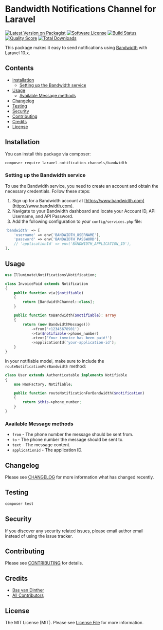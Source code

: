 # Bandwidth Notifications Channel for Laravel

[![Latest Version on Packagist](https://img.shields.io/packagist/v/laravel-notification-channels/bandwidth.svg?style=flat-square)](https://packagist.org/packages/laravel-notification-channels/bandwidth)
[![Software License](https://img.shields.io/badge/license-MIT-brightgreen.svg?style=flat-square)](LICENSE.md)
[![Build Status](https://img.shields.io/travis/laravel-notification-channels/bandwidth/master.svg?style=flat-square)](https://travis-ci.org/laravel-notification-channels/bandwidth)
[![Quality Score](https://img.shields.io/scrutinizer/g/laravel-notification-channels/bandwidth.svg?style=flat-square)](https://scrutinizer-ci.com/g/laravel-notification-channels/bandwidth)
[![Total Downloads](https://img.shields.io/packagist/dt/laravel-notification-channels/bandwidth.svg?style=flat-square)](https://packagist.org/packages/laravel-notification-channels/bandwidth)

This package makes it easy to send notifications using [Bandwidth](https://www.bandwidth.com) with Laravel 10.x.

## Contents

-   [Installation](#installation)
    -   [Setting up the Bandwidth service](#setting-up-the-bandwidth-service)
-   [Usage](#usage)
    -   [Available Message methods](#available-message-methods)
-   [Changelog](#changelog)
-   [Testing](#testing)
-   [Security](#security)
-   [Contributing](#contributing)
-   [Credits](#credits)
-   [License](#license)

## Installation

You can install this package via composer:

```bash
composer require laravel-notification-channels/bandwidth
```

### Setting up the Bandwidth service

To use the Bandwidth service, you need to create an account and obtain the necessary credentials. Follow these steps:

1. Sign up for a Bandwidth account at [https://www.bandwidth.com](https://www.bandwidth.com).
2. Navigate to your Bandwidth dashboard and locate your Account ID, API Username, and API Password.
3. Add the following configuration to your `config/services.php` file:

```php
'bandwidth' => [
    'username' => env('BANDWIDTH_USERNAME'),
    'password' => env('BANDWIDTH_PASSWORD'),
    // 'applicationId' => env('BANDWIDTH_APPLICATION_ID'),
],
```

## Usage

```php
use Illuminate\Notifications\Notification;

class InvoicePaid extends Notification
{
    public function via($notifiable)
    {
        return [BandwidthChannel::class];
    }

    public function toBandwidth($notifiable): array
    {
        return (new BandwidthMessage())
            ->from('+12345678901')
            ->to($notifiable->phone_number)
            ->text('Your invoice has been paid!')
            ->applicationId('your-application-id');
    }
}
```

In your notifiable model, make sure to include the `routeNotificationForBandwidth` method:

```php
class User extends Authenticatable implements Notifiable
{
    use HasFactory, Notifiable;

    public function routeNotificationForBandwidth($notification)
    {
        return $this->phone_number;
    }
}
```

### Available Message methods

-   `from` - The phone number the message should be sent from.
-   `to` - The phone number the message should be sent to.
-   `text` - The message content.
-   `applicationId` - The application ID.

## Changelog

Please see [CHANGELOG](CHANGELOG.md) for more information what has changed recently.

## Testing

```bash
composer test
```

## Security

If you discover any security related issues, please email author email instead of using the issue tracker.

## Contributing

Please see [CONTRIBUTING](CONTRIBUTING.md) for details.

## Credits

-   [Bas van Dinther](https://github.com/basvandinther)
-   [All Contributors](../../contributors)

## License

The MIT License (MIT). Please see [License File](LICENSE.md) for more information.
